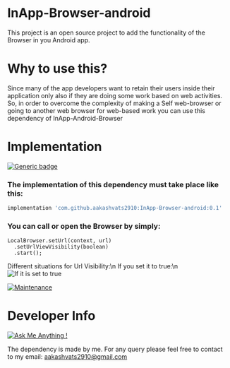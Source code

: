 # InApp-Browser-android
This project is an open source project to add the functionality of the Browser in you Android app.
# Why to use this?
Since many of the app developers want to retain their users inside their application only also if they are doing some work based on web activities.
So, in order to overcome the complexity of making a Self web-browser or going to another web browser for web-based work you can use this dependency of InApp-Android-Browser

# Implementation

[![Generic badge](https://img.shields.io/badge/Jitpack-v0.1-green.svg)](https://shields.io/)

<h3>The implementation of this dependency must take place like this:</h3>


```gradle
implementation 'com.github.aakashvats2910:InApp-Browser-android:0.1'
```

<h3>You can call or open the Browser by simply:</h3>

```
LocalBrowser.setUrl(context, url)
  .setUrlViewVisibility(boolean)
  .start();
```

Different situations for Url Visibility:\n
If you set it to true:\n
![If it is set to true](https://i.ibb.co/02mYhNd/url-Visibility-View-True.png)

[![Maintenance](https://img.shields.io/badge/Maintained%3F-yes-green.svg)](https://GitHub.com/Naereen/StrapDown.js/graphs/commit-activity)

# Developer Info

[![Ask Me Anything !](https://img.shields.io/badge/Ask%20me-anything-1abc9c.svg)](https://GitHub.com/Naereen/ama)

The dependency is made by me. For any query please feel free to contact to my email: aakashvats2910@gmail.com
